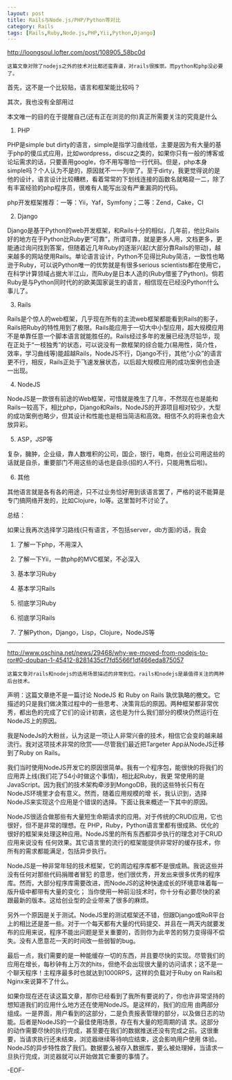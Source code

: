 ```yaml
---
layout: post
title: Rails与Node.js/PHP/Python等对比
category: Rails
tags: [Rails,Ruby,Node.js,PHP,Yii,Python,Django]
---
```


<http://loongsoul.lofter.com/post/108905_58bc0d>

    这篇文章对除了nodejs之外的技术对比都还蛮靠谱，对rails很推崇。而python和php没必要了。

首先，这不是一个比较贴，语言和框架能比较吗？

其次，我也没有全部用过

本文唯一的目的在于提醒自己(还有正在浏览的你)真正所需要关注的究竟是什么

1. PHP

PHP是simple but dirty的语言，simple是指学习曲线低，主要是因为有大量的基于php的傻瓜式应用，比如wordpress，discuz之类的，如果你只有一般的博客或论坛需求的话，只要善用google，你不用写哪怕一行代码。但是，php本身simple吗？个人认为不是的，原因就不一一列举了。至于dirty，我更觉得说的是他的设计，语言设计比较糟糕，看着常常的下划线连接的函数名就略窥一二，除了有丰富经验的php程序员，很难有人能写出没有严重漏洞的代码。

php开发框架推荐：一等：Yii，Yaf，Symfony；二等：Zend，Cake，CI

2. Django

Django是基于Python的web开发框架，和Rails十分的相似，几年前，他比Rails好的地方在于Python比Ruby更“可靠”，所谓可靠，就是更多人用，文档更多，更能通过询问找到答案，但随着近几年Ruby的逐渐兴起(大部分靠Rails的带动)，越来越多的网站使用Rails。单论语言设计，Python不见得比Ruby简洁，一致性也略逊于Ruby，可以说Python唯一的优势就是有很多serious scientists都在使用它，在科学计算领域占据大半江山，而Ruby是日本人造的(Ruby借鉴了Python)。倘若Ruby是与Python同时代的的欧美国家诞生的语言，相信现在已经没Python什么事儿了。

3. Rails

Rails是个惊人的web框架，几乎现在所有的主流web框架都能看到Rails的影子，Rails把Ruby的特性用到了极限。Rails能应用于一切大中小型应用，超大规模应用不是单靠任意一个脚本语言就能胜任的。Rails经过多年的发展已经洗尽铅华，现在正处于“一枝独秀”的状态，可以说没有一款框架的综合能力(易用性，简介性，效率，学习曲线等)能超越Rails，NodeJS不行，Django不行，其他“小众”的语言更不行，相反，Rails正处于飞速发展状态，以后超大规模应用的成功案例也会逐一出现。

4. NodeJS

NodeJS是一款很有前途的Web框架，可惜就是晚生了几年，不然现在也是能和Rails一较高下，相比php，Django和Rails，NodeJS的开源项目相对较少，大型的成功案例也略少，但其设计和性能也是相当简洁和高效。相信不久的将来也会大放异彩。

5. ASP，JSP等

复杂，臃肿，企业级，靠人数堆积的公司，国企，银行，电商，创业公司用这些的话就是自杀，重要部门不用这些的话也是自杀(招的人不行，只能用售后啦)。

6. 其他

其他语言就是各有各的用途，只不过业务恰好用到该语言罢了，严格的说不能算是专门搞网络开发的，比如Clojure，Io等。这里暂时不讨论了。

总结：

如果让我再次选择学习路线(只有语言，不包括server，db方面)的话，我会

1. 了解一下php，不用深入

2. 了解一下Yii，一款php的MVC框架，不必深入

3. 基本学习Ruby

4. 基本学习Rails

5. 彻底学习Ruby

6. 彻底学习Rails

7. 了解Python，Django，Lisp，Clojure，NodeJS等

---------------

<http://www.oschina.net/news/29468/why-we-moved-from-nodejs-to-ror#0-douban-1-45412-8281435cf7fd5566f1df466eda875057>

    这篇文章对rails和nodejs的适用场景描述的非常到位。rails和nodejs是最值得关注的两种后台技术。

声明：这篇文章绝不是一篇讨论 NodeJS 和 Ruby on Rails 孰优孰略的檄文。它描述的只是我们做决策过程中的一些思考、决策背后的原因。两种框架都非常优秀，都出色的完成了它们的设计初衷，这也是为什么我们部分的模块仍然运行在NodeJS上的原因。

我是NodeJs的大粉丝，认为这是一项让人非常兴奋的技术，相信它会变的越来越流行。我对这项技术非常的欣赏——尽管我们最近把Targeter App从NodeJS迁移到了Ruby on Rails。

我们当时使用NodeJS开发它的原因很简单。我有一个程序包，能很快的将我们的应用弄上线(我们花了54小时做这个事情)，相比起Ruby，我更 常使用的是JavaScript。因为我们的技术架构牵涉到MongoDB，我的这些特长只有在NodeJS环境里才会有意义。然而，随着应用规模的增 长，我认识到，选择NodeJS来实现这个应用是个错误的选择。下面让我来概述一下其中的原因。

NodeJS很适合做那些有大量短生命期请求的应用。对于传统的CRUD应用，它也很好，但不是非常的理想。在 PHP，Ruby，Python语言里都有很成熟、优化的很好的框架来处理这种应用。NodeJS里的所有东西都异步执行的理念对于CRUD应用来说没有 任何效果。其它语言里的流行的框架能提供非常好的缓存技术，你所有的需求都能满足，包括异步执行。

NodeJS是一种非常年轻的技术框架，它的周边程序库都不是很成熟。我说这些并没有任何对那些代码捐赠者冒犯 的意思，他们很优秀，开发出来很多优秀的程序库。然而，大部分程序库需要改进，而NodeJS的这种快速成长的环境意味着每一版升级中都带有大量的变化； 当你使用一种前沿技术时，你十分有必要尽快的紧跟最新的版本。这给创业型的企业带来了很多的麻烦。

另外一个原因是关于测试。NodeJS里的测试框架还不错，但跟Django或RoR平台上的相比还是差一些。对于一个每天都有大量的代码提交、并且在一两天内就要发布的应用来说，程序不能出问题是至关重要的，否则你为此辛苦的努力变得得不偿失。没有人愿意花一天的时间改一些弱智的bug。

最后一点，我们需要的是一种能缓存一切的东西，并且要尽快的实现。尽管我们的应用在增长，每秒钟有上万次的hits，但绝不会出现很大量的访问请求；这不是一个聊天程序！主程序最多时也就达到1000RPS，这样的负载对于Ruby on Rails和Nginx来说算不了什么。

如果你现在还在读这篇文章，那你已经看到了我所有要说的了，你也许非常坚持的想知道我们的应用什么地方还在使用NodeJS。是这样的，我们的应用 由两部分组成。一是界面，用户看到的这部分，二是负责报表管理的部分，以及做日志的功能。后者是NodeJS的一个最佳使用场景，存在有大量的短周期的请 求。这部分的动作需要尽快的执行完成，甚至要在我们的数据推送还没有完成之前。这很重要，当请求执行还未结束，浏览器继续等待响应结束，这会影响用户使用 体验。NodeJS的异步特性救了我们。数据要么被存入数据库，要么被处理掉，当请求一旦执行完成，浏览器就可以开始做其它重要的事情了。

-EOF-
